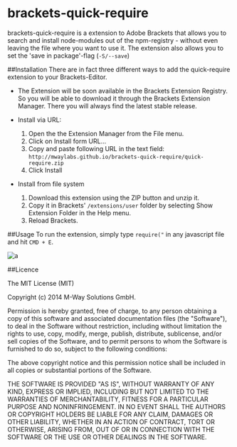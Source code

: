 brackets-quick-require
======================
brackets-quick-require is a extension to Adobe Brackets that allows you to search and install node-modules out of the npm-registry - without even leaving the file where you want to use it.
The extension also allows you to set the 'save in package'-flag (`-S/--save`)

##Installation
There are in fact three different ways to add the quick-require extension to your Brackets-Editor.

- The Extension will be soon available in the Brackets Extension Registry. So you will be able to download it through the Brackets Extension Manager. There you will always find the latest stable release.

- Install via URL:
 	1. Open the the Extension Manager from the File menu.
 	2. Click on Install form URL...
 	3. Copy and paste following URL in the text field: `http://mwaylabs.github.io/brackets-quick-require/quick-require.zip`
 	4. Click Install
 
- Install from file system
	1. Download this extension using the ZIP button and unzip it.
	2. Copy it in Brackets' `/extensions/user` folder by selecting Show Extension Folder in the Help menu.
	3. Reload Brackets.

##Usage
To run the extension, simply type `require("` in any javascript file and hit `CMD + E`.

![a](howtouse.gif)

##Licence

The MIT License (MIT)

Copyright (c) 2014 M-Way Solutions GmbH.

Permission is hereby granted, free of charge, to any person obtaining a copy
of this software and associated documentation files (the "Software"), to deal
in the Software without restriction, including without limitation the rights
to use, copy, modify, merge, publish, distribute, sublicense, and/or sell
copies of the Software, and to permit persons to whom the Software is
furnished to do so, subject to the following conditions:

The above copyright notice and this permission notice shall be included in all
copies or substantial portions of the Software.

THE SOFTWARE IS PROVIDED "AS IS", WITHOUT WARRANTY OF ANY KIND, EXPRESS OR
IMPLIED, INCLUDING BUT NOT LIMITED TO THE WARRANTIES OF MERCHANTABILITY,
FITNESS FOR A PARTICULAR PURPOSE AND NONINFRINGEMENT. IN NO EVENT SHALL THE
AUTHORS OR COPYRIGHT HOLDERS BE LIABLE FOR ANY CLAIM, DAMAGES OR OTHER
LIABILITY, WHETHER IN AN ACTION OF CONTRACT, TORT OR OTHERWISE, ARISING FROM,
OUT OF OR IN CONNECTION WITH THE SOFTWARE OR THE USE OR OTHER DEALINGS IN THE
SOFTWARE.
